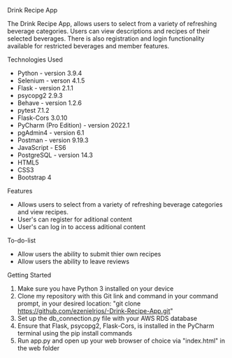 
Drink Recipe App

The Drink Recipe App, allows users to select from a variety of refreshing beverage categories. Users can view descriptions and recipes of their selected beverages. There is also registration and login functionality available for restricted beverages and member features.

Technologies Used
- Python - version 3.9.4
- Selenium - verson 4.1.5
- Flask - version 2.1.1
- psycopg2 2.9.3
- Behave - version 1.2.6
- pytest 7.1.2
- Flask-Cors 3.0.10
- PyCharm (Pro Edition) - version 2022.1
- pgAdmin4 - version 6.1
- Postman - version 9.19.3
- JavaScript - ES6
- PostgreSQL - version 14.3
- HTML5
- CSS3
- Bootstrap 4

Features
- Allows users to select from a variety of refreshing beverage categories and view recipes.
- User's can register for aditional content
- User's can log in to access aditional content

To-do-list
- Allow users the ability to submit thier own recipes
- Allow users the ability to leave reviews 

Getting Started
1. Make sure you have Python 3 installed on your device
2. Clone my repository with this Git link and command in your command prompt, in your desired location: "git clone https://github.com/ezenielrios/-Drink-Recipe-App.git"
3. Set up the db_connection.py file with your AWS RDS database
4. Ensure that Flask, psycopg2, Flask-Cors, is installed in the PyCharm terminal using the pip install commands
5. Run app.py and open up your web browser of choice via "index.html" in the web folder
